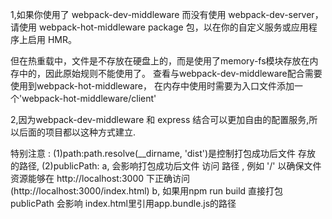 
1,如果你使用了 webpack-dev-middleware 而没有使用 webpack-dev-server，
请使用 webpack-hot-middleware package 包，以在你的自定义服务或应用程序上启用 HMR。

但在热重载中，文件是不存放在硬盘上的，而是使用了memory-fs模块存放在内存中的，因此原始规则不能使用了。
查看与webpack-dev-middleware配合需要使用到webpack-hot-middleware，
在内存中使用时需要为入口文件添加一个'webpack-hot-middleware/client'


2,因为webpack-dev-middleware 和 express 结合可以更加自由的配置服务,所以后面的项目都以这种方式建立.


 特别注意 :
 (1)path:path.resolve(__dirname, 'dist')是控制打包成功后文件   存放   的路径,
 (2)publicPath:
  a, 会影响打包成功后文件  访问   路径 , 例如 '/'  以确保文件资源能够在 http://localhost:3000 下正确访问 (http://localhost:3000/index.html)
  b, 如果用npm run build 直接打包 publicPath 会影响 index.html里引用app.bundle.js的路径

